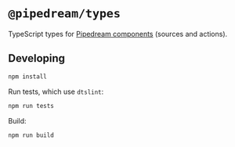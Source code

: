 # `@pipedream/types`

TypeScript types for [Pipedream components](https://pipedream.com/docs/components/api/) (sources and actions).

## Developing 

```bash
npm install
```

Run tests, which use `dtslint`:

```bash
npm run tests
```

Build:

```bash
npm run build
```